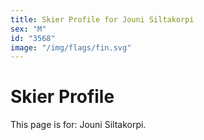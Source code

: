 ```yaml
---
title: Skier Profile for Jouni Siltakorpi
sex: "M"
id: "3568"
image: "/img/flags/fin.svg" 
---
```


# Skier Profile

This page is for: Jouni Siltakorpi.
    